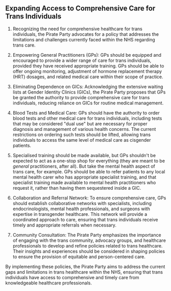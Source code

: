 ## Expanding Access to Comprehensive Care for Trans Individuals

1. Recognizing the need for comprehensive healthcare for trans individuals, the Pirate Party advocates for a policy that addresses the limitations and challenges currently faced within the NHS regarding trans care.

2. Empowering General Practitioners (GPs): GPs should be equipped and encouraged to provide a wider range of care for trans individuals, provided they have received appropriate training. GPs should be able to offer ongoing monitoring, adjustment of hormone replacement therapy (HRT) dosages, and related medical care within their scope of practice.

3. Eliminating Dependence on GICs: Acknowledging the extensive waiting lists at Gender Identity Clinics (GICs), the Pirate Party proposes that GPs be granted the authority to provide comprehensive care for trans individuals, reducing reliance on GICs for routine medical management.

4. Blood Tests and Medical Care: GPs should have the authority to order blood tests and other medical care for trans individuals, including tests that may be considered "dual use" but are necessary for proper diagnosis and management of various health concerns. The current restrictions on ordering such tests should be lifted, allowing trans individuals to access the same level of medical care as cisgender patients.

5. Specialised training should be made available, but GPs shouldn't be expected to act as a one-stop shop for everything (they are meant to be *general* practitioners, after all). But take the mental health aspect of trans care, for example. GPs should be able to refer patients to any local mental health carer who has appropriate specialist training, and that specialist training made available to mental health practitioners who request it, rather than having them sequestered inside a GIC.

6. Collaboration and Referral Network: To ensure comprehensive care, GPs should establish collaborative networks with specialists, including endocrinologists, mental health professionals, and surgeons with expertise in transgender healthcare. This network will provide a coordinated approach to care, ensuring that trans individuals receive timely and appropriate referrals when necessary.

7. Community Consultation: The Pirate Party emphasizes the importance of engaging with the trans community, advocacy groups, and healthcare professionals to develop and refine policies related to trans healthcare. Their insights and experiences should be considered in shaping policies to ensure the provision of equitable and person-centered care.

By implementing these policies, the Pirate Party aims to address the current gaps and limitations in trans healthcare within the NHS, ensuring that trans individuals have access to comprehensive and timely care from knowledgeable healthcare professionals.
